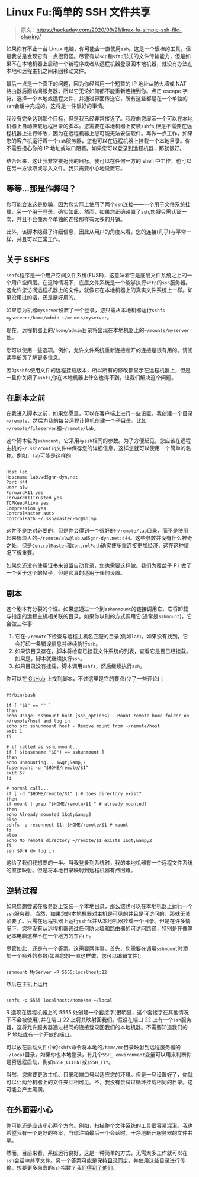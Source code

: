 # Linux Fu:简单的 SSH 文件共享

> 原文：<https://hackaday.com/2020/09/21/linux-fu-simple-ssh-file-sharing/>

如果你有不止一台 Linux 电脑，你可能会一直使用`ssh`。这是一个很棒的工具，但是我总是发现它有一点很奇怪。尽管有以`scp`和`sftp`形式的文件传输能力，但是如果不在本地机器上启动一个新程序或者从远程机器登录回本地机器，就没有办法在本地和远程主机之间来回移动文件。

最后一点是一个真正的问题，因为你经常用一个短暂的 IP 地址从防火墙或 NAT 路由器后面访问服务器，所以它无论如何都不能重新连接到你。点击 escape 字符，选择一个本地或远程文件，并通过界面传送它，所有这些都是在一个单独的`ssh`会话中完成的，这将是一件很好的事情。

我没有完全达到那个目标，但是我已经非常接近了。我将向您展示一个可以在本地机器上自动挂载远程目录的脚本。您需要在本地机器上安装`sshfs`,但是不需要在远程机器上进行修改，因为在远程机器上您可能无法安装软件。再做一点工作，如果您的客户机运行着一个`ssh`服务器，您也可以在远程机器上挂载一个本地目录。你不需要担心你的 IP 地址或端口阻塞。如果您可以登录到远程机器，那就很好。

结合起来，这让我非常接近我的目标。我可以在任何一方的 shell 中工作，也可以在另一方读取或写入文件。我只需要小心地设置它。

## 等等…那是作弊吗？

您可能会说这是欺骗，因为您实际上使用了两个`ssh`连接——一个用于文件系统挂载，另一个用于登录。确实如此。然而，如果您正确设置了`ssh`,您将只需认证一次，并且不会像两个单独的连接那样有太多的开销。

此外，该脚本隐藏了详细信息，因此从用户的角度来看，您的连接(几乎)与平常一样，并且可以正常工作。

## 关于 SSHFS

`sshfs`程序是一个用户空间文件系统(FUSE)，这意味着它是底层文件系统之上的一个用户空间层。在这种情况下，底层文件系统是一个能够执行`sftp`的`ssh`服务器。这允许您访问远程机器上的文件，就像它在本地机器上的真实文件系统上一样。如果没用过的话，还是挺好用的。

如果您为机器`myserver`设置了一个登录，您只需从本地机器运行`sshfs myserver:/home/admin ~/mounts/myserver`。

现在，远程机器上的`/home/admin`目录将出现在本地机器上的`~/mounts/myserver`处。

您可以使用一些选项。例如，允许文件系统重新连接断开的连接是很有用的。请阅读手册页了解更多信息。

因为`sshfs`使用文件的远程挂载版本，所以所有的修改都显示在远程机器上，但是一旦你关闭了`sshfs`,你在本地机器上什么也得不到。让我们解决这个问题。

## 在剧本之前

在我进入脚本之前，如果您愿意，可以在客户端上进行一些设置。我创建一个目录`~/remote`，然后为我的每台远程计算机创建一个子目录。比如`~/remote/fileserver`和`~/remote/lab`。

这个脚本名为`sshmount`，它采用与`ssh`相同的参数。为了方便起见，您应该在远程主机的`~/.ssh/config`文件中保存您的详细信息，这样您就可以使用一个简单的名称。例如，`lab`可能是这样的:

```

Host lab
Hostname lab.wd5gnr-dyn.net
Port 444
User alw
ForwardX11 yes
ForwardX11Trusted yes
TCPKeepAlive yes
Compression yes
ControlMaster auto
ControlPath ~/.ssh/master-%r@%h:%p

```

这并不是绝对必要的，但是你会得到一个很好的`~/remote/lab`目录，而不是使用起来很烦人的`~/remote/alw@lab.wd5gnr-dyn.net:444`。这些参数并没有什么神奇之处，但是`ControlMaster`和`ControlPath`确实使多重连接更加经济，这在这种情况下很重要。

如果您还没有使用证书来设置自动登录，您也需要这样做。我们为覆盆子 P i 做了一个关于这个的帖子，但是它真的适用于任何设置。

## 剧本

这个剧本有分裂的个性。如果您通过一个到`sshunmount`的链接调用它，它将卸载与指定的远程主机相关联的目录。如果你以别的方式调用它(通常是`sshmount`)，它会做三件事:

1.  它在`~/remote`下检查与远程主机名匹配的目录(例如`lab`)。如果没有找到，它会打印一条错误信息并继续执行`ssh`。
2.  如果该目录存在，脚本将检查已挂载文件系统的列表，查看它是否已经挂载。如果是，脚本就继续执行`ssh`。
3.  如果目录没有挂载，脚本调用`sshfs`，然后继续执行`ssh`。

你可以在 [GitHub](https://github.com/wd5gnr/sshmount) 上找到脚本，不过这里是它的要点(少了一些评论)；

```

#!/bin/bash

if [ "$1" == "" ]
then
echo Usage: sshmount host [ssh_options] - Mount remote home folder on ~/remote/host and log in
echo or: sshunmount host - Remove mount from ~/remote/host
exit 1
fi

# if called as sshunmount...
if [ $(basename "$0") == sshunmount ]
then
echo Unmounting... 1&gt;&amp;2
fusermount -u "$HOME/remote/$1"
exit $?
fi

# normal call...
if [ -d "$HOME/remote/$1" ] # does directory exist?
then
if mount | grep "$HOME/remote/$1 " # already mounted?
then
echo Already mounted 1&gt;&amp;2
else
sshfs -o reconnect $1: $HOME/remote/$1 # mount
fi
else
echo No remote directory ~/remote/$1 exists 1&gt;&amp;2
fi
ssh $@ # do log in

```

这给了我们我想要的一半。当我登录到系统时，我的本地机器有一个远程文件系统的直接映射。但是将本地目录映射到远程机器有点困难。

## 逆转过程

如果您想尝试在服务器上安装一个本地目录，那么您也可以在本地机器上运行一个`ssh`服务器。当然，如果您的本地机器对主机是可见的并且是可访问的，那就无关紧要了。只需在远程机器上运行`sshfs`并从本地机器挂载一个目录。但是在许多情况下，您将没有从远程机器通过任何防火墙和路由器的可访问路径，特别是在像笔记本电脑这样不在一个地方的东西上。

尽管如此，还是有一个答案。这需要两件事。首先，您需要在调用`sshmount`时添加一个额外的参数(如果您想一直这样做，您可以编辑文件):

```

sshmount MyServer -R 5555:localhost:22

```

然后在主机上运行

```

sshfs -p 5555 localhost:/home/me ~/local

```

R 选项在远程机器上的 5555 处创建一个套接字(很明显，这个套接字在其他情况下不会被使用),并在端口 22 上将其映射回我们。假设在端口 22 上有一个`ssh`服务器，这将允许服务器通过相同的连接登录回我们的本地机器。不需要知道我们的 IP 地址或有一个开放的端口。

可以放在启动文件中的`sshfs`命令将本地的`/home/me`目录映射到远程服务器的`~/local`目录。如果你也本地登录，有几个`SSH_ environment`变量可以用来判断你是否远程启动，例如`$SSH_CLIENT`或`$SSH_TTY`。

当然，您需要更改主机、目录和端口号以适应您的环境。但是一旦设置好了，你就可以让两台机器上的文件夹互相可见。不，我没有尝试过循环挂载相同的目录。这可能会产生黑洞。

## 在外面要小心

你可能还是应该小心两个方向。例如，扫描整个文件系统的工具很容易混淆。我也希望我有一个更好的答案，当你注销最后一个会话时，干净地断开服务器的文件共享。

然而，目前来看，系统运行良好，这是一种简单的方式，无需太多工作就可以在`ssh`会话中共享文件。另一个答案可能是保持[目录同步](https://hackaday.com/2020/07/23/linux-fu-keep-in-sync/)，并使用这些目录进行传输。想要更多愚蠢的`ssh`招数？我们[得到了他们](https://hackaday.com/2019/12/17/linux-fu-stupid-ssh-tricks/)。